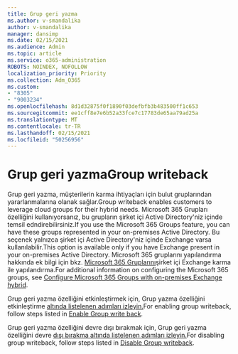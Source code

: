 ```yaml
---
title: Grup geri yazma
ms.author: v-smandalika
author: v-smandalika
manager: dansimp
ms.date: 02/15/2021
ms.audience: Admin
ms.topic: article
ms.service: o365-administration
ROBOTS: NOINDEX, NOFOLLOW
localization_priority: Priority
ms.collection: Adm_O365
ms.custom:
- "8305"
- "9003234"
ms.openlocfilehash: 8d1d32875f0f1890f03defbfb3b483500ff1c653
ms.sourcegitcommit: ee1cff8e7e6b52a33fce7c17783de65aa79ad25a
ms.translationtype: MT
ms.contentlocale: tr-TR
ms.lasthandoff: 02/15/2021
ms.locfileid: "50256956"
---
```

# <a name="group-writeback"></a><span data-ttu-id="3e3aa-102">Grup geri yazma</span><span class="sxs-lookup"><span data-stu-id="3e3aa-102">Group writeback</span></span>

<span data-ttu-id="3e3aa-103">Grup geri yazma, müşterilerin karma ihtiyaçları için bulut gruplarından yararlanmalarına olanak sağlar.</span><span class="sxs-lookup"><span data-stu-id="3e3aa-103">Group writeback enables customers to leverage cloud groups for their hybrid needs.</span></span> <span data-ttu-id="3e3aa-104">Microsoft 365 Grupları özelliğini kullanıyorsanız, bu grupların şirket içi Active Directory'niz içinde temsil edndirebilirsiniz.</span><span class="sxs-lookup"><span data-stu-id="3e3aa-104">If you use the Microsoft 365 Groups feature, you can have these groups represented in your on-premises Active Directory.</span></span> <span data-ttu-id="3e3aa-105">Bu seçenek yalnızca şirket içi Active Directory'niz içinde Exchange varsa kullanılabilir.</span><span class="sxs-lookup"><span data-stu-id="3e3aa-105">This option is available only if you have Exchange present in your on-premises Active Directory.</span></span> <span data-ttu-id="3e3aa-106">Microsoft 365 gruplarını yapılandırma hakkında ek bilgi için bkz. [Microsoft 365 Gruplarını](https://docs.microsoft.com/exchange/hybrid-deployment/set-up-microsoft-365-groups#enable-group-writeback-in-azure-ad-connect)şirket içi Exchange karma ile yapılandırma.</span><span class="sxs-lookup"><span data-stu-id="3e3aa-106">For additional information on configuring the Microsoft 365 groups, see [Configure Microsoft 365 Groups with on-premises Exchange hybrid](https://docs.microsoft.com/exchange/hybrid-deployment/set-up-microsoft-365-groups#enable-group-writeback-in-azure-ad-connect).</span></span>

<span data-ttu-id="3e3aa-107">Grup geri yazma özelliğini etkinleştirmek için, Grup yazma özelliğini etkinleştirme [altında listelenen adımları izleyin.](https://docs.microsoft.com/azure/active-directory/hybrid/how-to-connect-group-writeback#enable-group-writeback)</span><span class="sxs-lookup"><span data-stu-id="3e3aa-107">For enabling group writeback, follow steps listed in [Enable Group write back](https://docs.microsoft.com/azure/active-directory/hybrid/how-to-connect-group-writeback#enable-group-writeback).</span></span> 

<span data-ttu-id="3e3aa-108">Grup geri yazma özelliğini devre dışı bırakmak için, Grup geri yazma özelliğini devre [dışı bırakma altında listelenen adımları izleyin.](https://docs.microsoft.com/azure/active-directory/hybrid/how-to-connect-group-writeback#disabling-group-writeback)</span><span class="sxs-lookup"><span data-stu-id="3e3aa-108">For disabling group writeback, follow steps listed in [Disable Group writeback](https://docs.microsoft.com/azure/active-directory/hybrid/how-to-connect-group-writeback#disabling-group-writeback).</span></span>